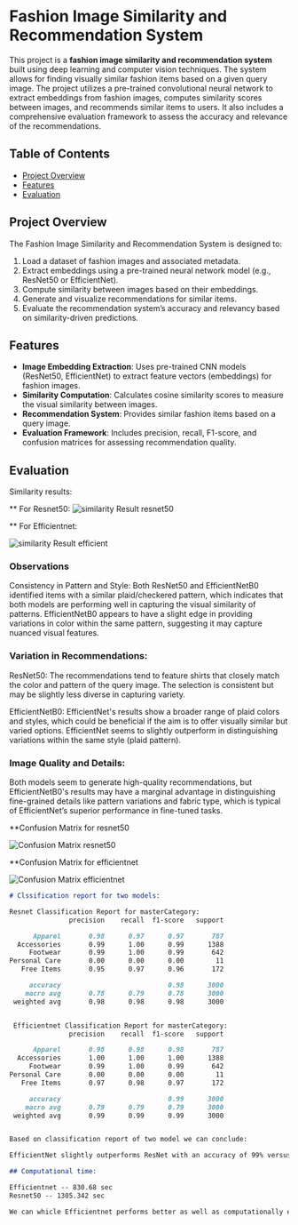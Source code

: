 # Fashion Image Similarity and Recommendation System

This project is a **fashion image similarity and recommendation system** built using deep learning and computer vision techniques. The system allows for finding visually similar fashion items based on a given query image. The project utilizes a pre-trained convolutional neural network to extract embeddings from fashion images, computes similarity scores between images, and recommends similar items to users. It also includes a comprehensive evaluation framework to assess the accuracy and relevance of the recommendations.

## Table of Contents
- [Project Overview](#project-overview)
- [Features](#features)
- [Evaluation](#evaluation)

## Project Overview

The Fashion Image Similarity and Recommendation System is designed to:
1. Load a dataset of fashion images and associated metadata.
2. Extract embeddings using a pre-trained neural network model (e.g., ResNet50 or EfficientNet).
3. Compute similarity between images based on their embeddings.
4. Generate and visualize recommendations for similar items.
5. Evaluate the recommendation system’s accuracy and relevancy based on similarity-driven predictions.

## Features

- **Image Embedding Extraction**: Uses pre-trained CNN models (ResNet50, EfficientNet) to extract feature vectors (embeddings) for fashion images.
- **Similarity Computation**: Calculates cosine similarity scores to measure the visual similarity between images.
- **Recommendation System**: Provides similar fashion items based on a query image.
- **Evaluation Framework**: Includes precision, recall, F1-score, and confusion matrices for assessing recommendation quality.

## Evaluation

Similarity results:

** For Resnet50:
![similarity Result resnet50](docs/resnet50.png)

** For Efficientnet:

![similarity Result efficient](docs/efficientnet.png)

### Observations

Consistency in Pattern and Style:
Both ResNet50 and EfficientNetB0 identified items with a similar plaid/checkered pattern, which indicates that both models are performing well in capturing the visual similarity of patterns.
EfficientNetB0 appears to have a slight edge in providing variations in color within the same pattern, suggesting it may capture nuanced visual features.


### Variation in Recommendations:

ResNet50:
The recommendations tend to feature shirts that closely match the color and pattern of the query image.
The selection is consistent but may be slightly less diverse in capturing variety.

EfficientNetB0:
EfficientNet's results show a broader range of plaid colors and styles, which could be beneficial if the aim is to offer visually similar but varied options.
EfficientNet seems to slightly outperform in distinguishing variations within the same style (plaid pattern).

### Image Quality and Details:
Both models seem to generate high-quality recommendations, but EfficientNetB0's results may have a marginal advantage in distinguishing fine-grained details like pattern variations and fabric type, which is typical of EfficientNet’s superior performance in fine-tuned tasks.

**Confusion Matrix for resnet50

![Confusion Matrix resnet50](docs/resnet_confusion.png)

**Confusion Matrix for efficientnet

![Confusion Matrix efficientnet](docs/efficientnet_confusion.png)



```markdown 
# Clssification report for two models:

Resnet Classification Report for masterCategory:
               precision    recall  f1-score   support

      Apparel       0.98      0.97      0.97       787
  Accessories       0.99      1.00      0.99      1388
     Footwear       0.99      1.00      0.99       642
Personal Care       0.00      0.00      0.00        11
   Free Items       0.95      0.97      0.96       172

     accuracy                           0.98      3000
    macro avg       0.78      0.79      0.78      3000
 weighted avg       0.98      0.98      0.98      3000


 Efficientnet Classification Report for masterCategory:
               precision    recall  f1-score   support

      Apparel       0.98      0.98      0.98       787
  Accessories       1.00      1.00      1.00      1388
     Footwear       0.99      1.00      0.99       642
Personal Care       0.00      0.00      0.00        11
   Free Items       0.97      0.98      0.97       172

     accuracy                           0.99      3000
    macro avg       0.79      0.79      0.79      3000
 weighted avg       0.99      0.99      0.99      3000


Based on classification report of two model we can conclude:

EfficientNet slightly outperforms ResNet with an accuracy of 99% versus 98%. It achieves higher precision and recall in Accessories and Free Items, and performs slightly better in overall macro and weighted averages. Both models perform poorly on Personal Care due to the very low support (only 11 instances). For most categories, EfficientNet provides marginally better classification metrics, indicating a more balanced performance across the dataset.

## Computational time:

Efficientnet -- 830.68 sec
Resnet50 -- 1305.342 sec 

We can whicle Efficientnet performs better as well as computationally effectivecompared to resnet50.